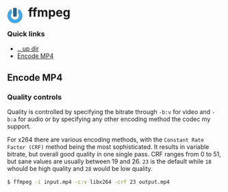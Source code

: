 # ffmpeg <img style="margin: 6px 13px 0px 0px" align="left" src="../../../data/images/logo_36x36.png" />

### Quick links
* [.. up dir](../README.md)
* [Encode MP4](#encode-mp4)

## Encode MP4

### Quality controls
Quality is controlled by specifying the bitrate through `-b:v` for video and `-b:a` for audio or by 
specifying any other encoding method the codec my support.

For x264 there are various encoding methods, with the `Constant Rate Factor (CRF)` method being the most 
sophisticated. It results in variable bitrate, but overall good quality in one single pass. CRF 
ranges from 0 to 51, but sane values are usually between 19 and 26. `23` is the default while `18` 
whould be high quality and `28` would be low quality.

```bash
$ ffmpeg -i input.mp4 -c:v libx264 -crf 23 output.mp4
```

